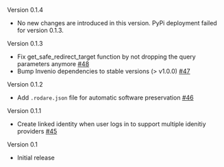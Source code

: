 Version 0.1.4

- No new changes are introduced in this version. PyPi deployment failed for version 0.1.3.

Version 0.1.3

- Fix get_safe_redirect_target function by not dropping the query parameters anymore [#48](https://github.com/tobiasfrust/shibboleth-authenticator/pull/48)
- Bump Invenio dependencies to stable versions (> v1.0.0) [#47](https://github.com/tobiasfrust/shibboleth-authenticator/pull/47)

Version 0.1.2

- Add `.rodare.json` file for automatic software preservation [#46](https://github.com/tobiasfrust/shibboleth-authenticator/pull/46)

Version 0.1.1

- Create linked identity when user logs in to support multiple idenitiy providers [#45](https://github.com/tobiasfrust/shibboleth-authenticator/pull/45)

Version 0.1

- Initial release

